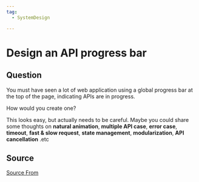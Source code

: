```yaml
---
tag:
  - SystemDesign

---
```

  
# Design an API progress bar

## Question
You must have seen a lot of web application using a global progress bar at the top of the page, indicating APIs are in progress.

How would you create one?

This looks easy, but actually needs to be careful. Maybe you could share some thoughts on **natural animation**, **multiple API case**, **error case**, **timeout**, **fast & slow request**, **state management**, **modularization**, **API cancellation** .etc




##  Source
[Source From](https://bigfrontend.dev/design/Design-an-API-progress-bar)

  